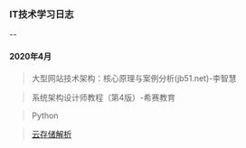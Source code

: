 ### IT技术学习日志
--


#### 2020年4月

> 大型网站技术架构：核心原理与案例分析(jb51.net)-李智慧

> 系统架构设计师教程（第4版）-希赛教育

> Python

> [云存储解析](云存储解析纪要.md)

